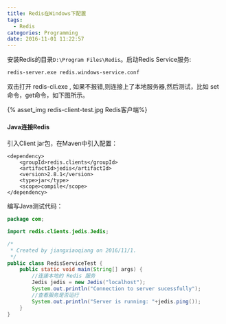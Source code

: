 ```yaml
---
title: Redis在Windows下配置
tags:
  - Redis
categories: Programming
date: 2016-11-01 11:22:57
---
```



安装Redis的目录`D:\Program Files\Redis`。启动Redis Service服务:

```Bash
redis-server.exe redis.windows-service.conf
```

<!-- more -->

双击打开 redis-cli.exe , 如果不报错,则连接上了本地服务器,然后测试，比如 set命令，get命令，如下图所示。

{% asset_img redis-client-test.jpg Redis客户端%}

#### Java连接Redis

引入Client jar包，在Maven中引入配置：

```
<dependency>
    <groupId>redis.clients</groupId>
    <artifactId>jedis</artifactId>
    <version>2.8.1</version>
    <type>jar</type>
    <scope>compile</scope>
</dependency>
```

编写Java测试代码：

```Java
package com;

import redis.clients.jedis.Jedis;

/*
 * Created by jiangxiaoqiang on 2016/11/1.
 */
public class RedisServiceTest {
    public static void main(String[] args) {
        //连接本地的 Redis 服务
        Jedis jedis = new Jedis("localhost");
        System.out.println("Connection to server sucessfully");
        //查看服务是否运行
        System.out.println("Server is running: "+jedis.ping());
    }
}
```


